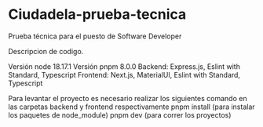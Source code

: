 # Ciudadela-prueba-tecnica
Prueba técnica para el puesto de Software Developer

Descripcion de codigo.

Versión node 18.17.1
Versión pnpm 8.0.0
Backend: Express.js, Eslint with Standard, Typescript
Frontend: Next.js, MaterialUI, Eslint with Standard, Typescript


Para levantar el proyecto es necesario realizar los siguientes comando en las carpetas backend y frontend respectivamente
  pnpm install (para instalar los paquetes de node_module)
  pnpm dev (para correr los proyectos)
